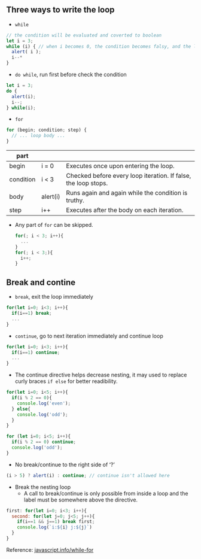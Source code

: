 Three ways to write the loop
--
* `while`
```js
// the condition will be evaluated and coverted to boolean
let i = 3;
while (i) { // when i becomes 0, the condition becomes falsy, and the loop stops
  alert( i );
  i--*
}
```
* `do while`, run first before check the condition
```js
let i = 3;
do {
  alert(i);
  i--;
} while(i);
```
* `for`
```js
for (begin; condition; step) {
  // ... loop body ...
}
```

part  |       |     |
---   |---    | --- |
begin |	i = 0 |	Executes once upon entering the loop.
condition |	i < 3 |	Checked before every loop iteration. If false, the loop stops.
body | alert(i)	| Runs again and again while the condition is truthy.
step | i++ |	Executes after the body on each iteration.
  * Any part of `for` can be skipped.
    ```js
    for(; i < 3; i++){
      ...
    }
    for(; i < 3;){
      i++;
    }
    ```

Break and contine
--
* `break`, exit the loop immediately
```js
for(let i=0; i<3; i++){
  if(i==1) break;
  ...
}
```
* `continue`, go to next iteration immediately and continue loop
```js
for(let i=0; i<3; i++){
  if(i==1) continue;
  ...
}
```
* The continue directive helps decrease nesting, it may used to replace curly braces `if else` for better readibility.
```js
for(let i=0; i<5; i++){
  if(i % 2 == 0){
    console.log('even');
  } else{
    console.log('odd');
  }
}

for (let i=0; i<5; i++){
  if(i % 2 == 0) continue;
  console.log('odd');
}
```
* No break/continue to the right side of ‘?’
```js
(i > 5) ? alert(i) : continue; // continue isn't allowed here
```
* Break the nesting loop 
  * A call to break/continue is only possible from inside a loop and the label must be somewhere above the directive.
```js
first: for(let i=0; i<3; i++){
  second: for(let j=0; j<5; j++){
    if(i==1 && j==1) break first;
    console.log(`i:${i} j:${j}`)
  }
}
```

Reference: [javascript.info/while-for](https://javascript.info/while-for)



  
